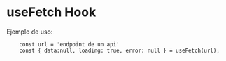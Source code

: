 # useFetch Hook

Ejemplo de uso:
```
    const url = 'endpoint de un api'
    const { data:null, loading: true, error: null } = useFetch(url);
```
